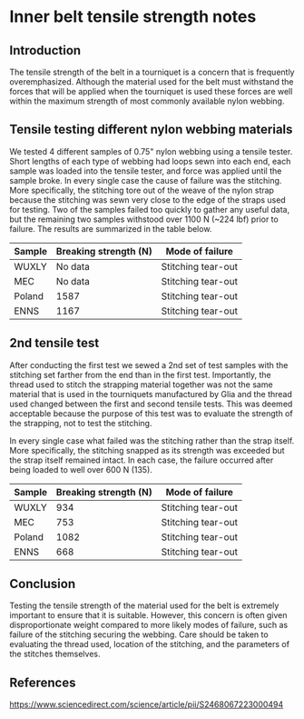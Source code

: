 # Inner belt tensile strength notes

## Introduction
The tensile strength of the belt in a tourniquet is a concern that is frequently overemphasized. Although the material used for the belt must withstand the forces that will be applied when the tourniquet is used these forces are well within the maximum strength of most commonly available nylon webbing.

## Tensile testing different nylon webbing materials
We tested 4 different samples of 0.75" nylon webbing using a tensile tester. Short lengths of each type of webbing had loops sewn into each end, each sample was loaded into the tensile tester, and force was applied until the sample broke. In every single case the cause of failure was the stitching. More specifically, the stitching tore out of the weave of the nylon strap because the stitching was sewn very close to the edge of the straps used for testing. Two of the samples failed too quickly to gather any useful data, but the remaining two samples withstood over 1100 N (~224 lbf) prior to failure. The results are summarized in the table below.

| Sample | Breaking strength (N) | Mode of failure |
|---|---|---|
|WUXLY|No data|Stitching tear-out|
|MEC|No data|Stitching tear-out|
|Poland|1587|Stitching tear-out|
|ENNS|1167|Stitching tear-out|

## 2nd tensile test
After conducting the first test we sewed a 2nd set of test samples with the stitching set farther from the end than in the first test. Importantly, the thread used to stitch the strapping material together was not the same material that is used in the tourniquets manufactured by Glia and the thread used changed between the first and second tensile tests. This was deemed acceptable because the purpose of this test was to evaluate the strength of the strapping, not to test the stitching.

In every single case what failed was the stitching rather than the strap itself. More specifically, the stitching snapped as its strength was exceeded but the strap itself remained intact. In each case, the failure occurred after being loaded to well over 600 N (135).

| Sample | Breaking strength (N) | Mode of failure |
|---|---|---|
|WUXLY|934|Stitching tear-out|
|MEC|753|Stitching tear-out|
|Poland|1082|Stitching tear-out|
|ENNS|668|Stitching tear-out|

## Conclusion
Testing the tensile strength of the material used for the belt is extremely important to ensure that it is suitable. However, this concern is often given disproportionate weight compared to more likely modes of failure, such as failure of the stitching securing the webbing. Care should be taken to evaluating the thread used, location of the stitching, and the parameters of the stitches themselves.

## References

https://www.sciencedirect.com/science/article/pii/S2468067223000494